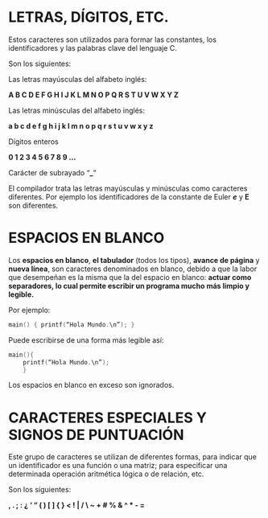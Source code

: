 
# LETRAS, DÍGITOS, ETC.

Estos caracteres son utilizados para formar las constantes, los identificadores y las palabras clave del lenguaje C.

Son los siguientes:

Las letras mayúsculas del alfabeto inglés:

 **A B C D E F G H I J K L M N O P Q R S T U V W X Y Z**

Las letras minúsculas del alfabeto inglés:

 **a b c d e f g h i j k l m n o p q r s t u v w x y z**

Dígitos enteros

 **0 1 2 3 4 5 6 7 8 9 ...**

Carácter de subrayado “**_**”

El compilador trata las letras mayúsculas y minúsculas como caracteres diferentes. Por ejemplo los identificadores de la constante de Euler ***e*** y **E** son diferentes.

# ESPACIOS EN BLANCO

Los **espacios en blanco**, **el tabulador** (todos los tipos), **avance de página** y **nueva línea**, son caracteres denominados en blanco, debido a que la labor que desempeñan es la misma que la del espacio en blanco: **actuar como separadores, lo cual permite escribir un programa mucho más limpio y legible.**

Por ejemplo:
```c
main() { printf(“Hola Mundo.\n”); }
```
Puede escribirse de una forma más legible así:
```c
main(){
	printf(“Hola Mundo.\n”);
    }    	
```
Los espacios en blanco en exceso son ignorados.

# CARACTERES ESPECIALES Y SIGNOS DE PUNTUACIÓN

Este grupo de caracteres se utilizan de diferentes formas, para indicar que un identificador es una función o una matriz; para especificar una determinada operación aritmética lógica o de relación, etc. 

Son los siguientes:

**, . ; : ¿ ‘ “ ( ) [ ] { } < ! | / \ ~ + # % & ^ * - =**


<!--stackedit_data:
eyJoaXN0b3J5IjpbMTM2MjEyODQ5M119
-->
